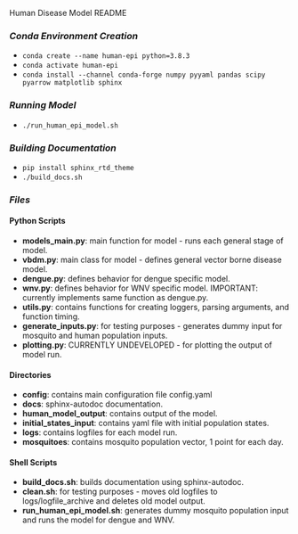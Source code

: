 Human Disease Model README

### *Conda Environment Creation*
- `conda create --name human-epi python=3.8.3`
- `conda activate human-epi`
- `conda install --channel conda-forge numpy pyyaml pandas scipy pyarrow matplotlib sphinx`

### *Running Model*
- `./run_human_epi_model.sh`

### *Building Documentation*
- `pip install sphinx_rtd_theme`
- `./build_docs.sh`

### *Files*

#### Python Scripts
- **models_main.py**: main function for model - runs each general stage of model.
- **vbdm.py**: main class for model - defines general vector borne disease model.
- **dengue.py**: defines behavior for dengue specific model.
- **wnv.py**: defines behavior for WNV specific model. IMPORTANT: currently implements same function as dengue.py.
- **utils.py**: contains functions for creating loggers, parsing arguments, and function timing.
- **generate_inputs.py**: for testing purposes - generates dummy input for mosquito and human population inputs.
- **plotting.py**: CURRENTLY UNDEVELOPED - for plotting the output of model run.

#### Directories
- **config**: contains main configuration file config.yaml
- **docs**: sphinx-autodoc documentation.
- **human_model_output**: contains output of the model.
- **initial_states_input**: contains yaml file with initial population states.
- **logs**: contains logfiles for each model run.
- **mosquitoes**: contains mosquito population vector, 1 point for each day.

#### Shell Scripts
- **build_docs.sh**: builds documentation using sphinx-autodoc.
- **clean.sh**: for testing purposes - moves old logfiles to logs/logfile_archive and deletes old model output.
- **run_human_epi_model.sh**: generates dummy mosquito population input and runs the model for dengue and WNV.
